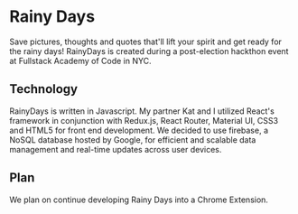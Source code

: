 # Rainy Days

Save pictures, thoughts and quotes that'll lift your spirit and get ready for the rainy days! RainyDays is created during a post-election hackthon event at Fullstack Academy of Code in NYC.

## Technology

RainyDays is written in Javascript. My partner Kat and I utilized React's framework in conjunction with Redux.js, React Router, Material UI, CSS3 and HTML5 for front end development. We decided to use firebase, a NoSQL database hosted by Google, for efficient and scalable data management and real-time updates across user devices.

## Plan

We plan on continue developing Rainy Days into a Chrome Extension. 





